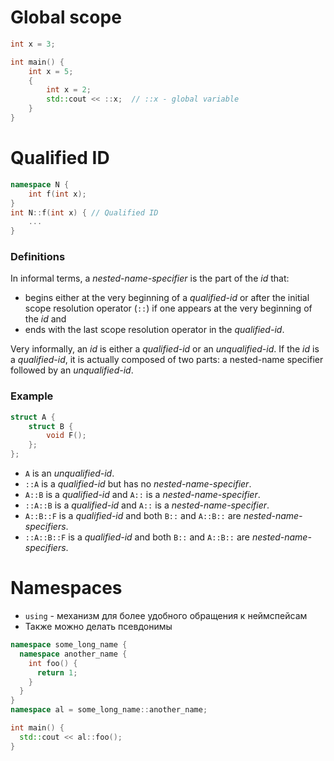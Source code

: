 # Global scope

```cpp
int x = 3;

int main() {
	int x = 5;
	{
		int x = 2;
		std::cout << ::x;  // ::x - global variable
	}
}
```

# Qualified ID

```cpp
namespace N {
	int f(int x);
}
int N::f(int x) { // Qualified ID
	...
}
```

### Definitions
In informal terms, a _nested-name-specifier_ is the part of the _id_ that:
- begins either at the very beginning of a _qualified-id_ or after the initial scope resolution operator (`::`) if one appears at the very beginning of the _id_ and
- ends with the last scope resolution operator in the _qualified-id_.

Very informally, an _id_ is either a _qualified-id_ or an _unqualified-id_. If the _id_ is a _qualified-id_, it is actually composed of two parts: a nested-name specifier followed by an _unqualified-id_.

### Example
```cpp
struct A {
    struct B {
        void F();
    };
};
```
- `A` is an _unqualified-id_.
- `::A` is a _qualified-id_ but has no _nested-name-specifier_.
- `A::B` is a _qualified-id_ and `A::` is a _nested-name-specifier_.
- `::A::B` is a _qualified-id_ and `A::` is a _nested-name-specifier_.
- `A::B::F` is a _qualified-id_ and both `B::` and `A::B::` are _nested-name-specifiers_.
- `::A::B::F` is a _qualified-id_ and both `B::` and `A::B::` are _nested-name-specifiers_.

# Namespaces
- `using` - механизм для более удобного обращения к неймспейсам
- Также можно делать псевдонимы
```cpp
namespace some_long_name {
  namespace another_name {
    int foo() {
      return 1;
    }
  }
}
namespace al = some_long_name::another_name;

int main() {
  std::cout << al::foo();
}
```
